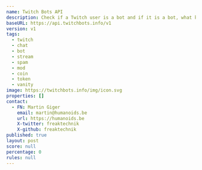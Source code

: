 ```yaml
---
name: Twitch Bots API
description: Check if a Twitch user is a bot and if it is a bot, what kind of bot it is.
baseURL: https://api.twitchbots.info/v1
version: v1
tags:
  - twitch
  - chat
  - bot
  - stream
  - spam
  - mod
  - coin
  - token
  - vanity
image: https://twitchbots.info/img/icon.svg
properties: []
contact:
  - FN: Martin Giger
    email: martin@humanoids.be
    url: https://humanoids.be
    X-twitter: freaktechnik
    X-github: freaktechnik
published: true
layout: post
score: null
percentage: 0
rules: null
---
```

